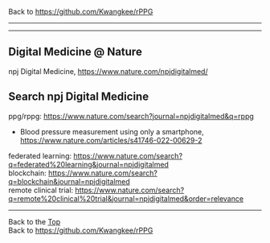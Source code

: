 Back to https://github.com/Kwangkee/rPPG
***


***
## Digital Medicine @ Nature

npj Digital Medicine, https://www.nature.com/npjdigitalmed/

## Search npj Digital Medicine
ppg/rppg: https://www.nature.com/search?journal=npjdigitalmed&q=rppg
- Blood pressure measurement using only a smartphone, https://www.nature.com/articles/s41746-022-00629-2

federated learning: https://www.nature.com/search?q=federated%20learning&journal=npjdigitalmed  
blockchain: https://www.nature.com/search?q=blockchain&journal=npjdigitalmed   
remote clinical trial: https://www.nature.com/search?q=remote%20clinical%20trial&journal=npjdigitalmed&order=relevance  


***
Back to the [Top](#rPPG)  
Back to https://github.com/Kwangkee/rPPG
